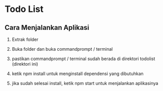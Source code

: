 # Todo List

## Cara Menjalankan Aplikasi

1. Extrak folder 

2. Buka folder dan buka commandprompt / terminal

3. pastikan commandprompt / terminal sudah berada di direktori todolist (direktori ini)

4. ketik npm install untuk menginstall dependensi yang dibutuhkan

5. jika sudah selesai install, ketik npm start untuk menjalankan aplikasinya

